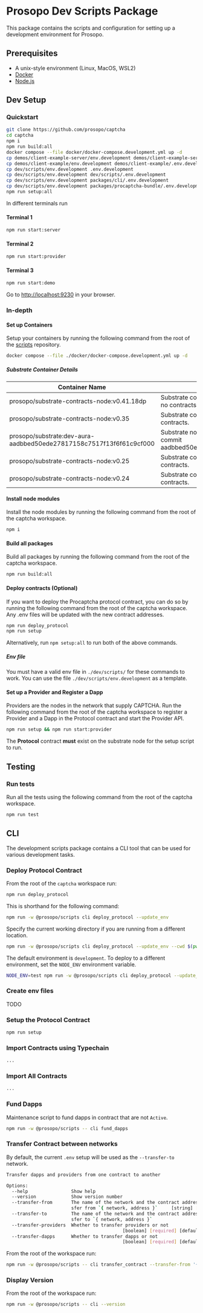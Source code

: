 # Prosopo Dev Scripts Package

This package contains the scripts and configuration for setting up a development environment for Prosopo.

## Prerequisites

-   A unix-style environment (Linux, MacOS, WSL2)
-   [Docker](https://docs.docker.com/get-docker/)
-   [Node.js](https://nodejs.org/en/download/)

## Dev Setup

### Quickstart

```bash
git clone https://github.com/prosopo/captcha
cd captcha
npm i
npm run build:all
docker compose --file docker/docker-compose.development.yml up -d
cp demos/client-example-server/env.development demos/client-example-server/.env.development
cp demos/client-example/env.development demos/client-example/.env.development
cp dev/scripts/env.development .env.development
cp dev/scripts/env.development dev/scripts/.env.development
cp dev/scripts/env.development packages/cli/.env.development
cp dev/scripts/env.development packages/procaptcha-bundle/.env.development
npm run setup:all
```

In different terminals run

#### Terminal 1

```bash
npm run start:server
```

#### Terminal 2

```bash
npm run start:provider
```

#### Terminal 3

```bash
npm run start:demo
```

Go to [http://localhost:9230](http://localhost:3001) in your browser.

### In-depth

#### Set up Containers

Setup your containers by running the following command from the root of
the [scripts](https://github.com/prosopo/scripts) repository.

```bash
docker compose --file ./docker/docker-compose.development.yml up -d
```

##### Substrate Container Details

| Container Name                                                      | Description                                                                                   |
|---------------------------------------------------------------------|-----------------------------------------------------------------------------------------------|
| prosopo/substrate-contracts-node:v0.41.18dp                         | Substrate contracts node version 0.41.18dp with no contracts. 18 decimal places.              |
| prosopo/substrate-contracts-node:v0.35                              | Substrate contracts node version 0.35 with no contracts.                                      |
| prosopo/substrate:dev-aura-aadbbed50ede27817158c7517f13f6f61c9cf000 | Substrate node with pre-deployed protocol at commit aadbbed50ede27817158c7517f13f6f61c9cf000. |
| prosopo/substrate-contracts-node:v0.25                              | Substrate contracts node version 0.25 with no contracts.                                      |
| prosopo/substrate-contracts-node:v0.24                              | Substrate contracts node version 0.24 with no contracts.                                      |

#### Install node modules

Install the node modules by running the following command from the root of the captcha workspace.

```bash
npm i
```

#### Build all packages

Build all packages by running the following command from the root of the captcha workspace.

```bash
npm run build:all
```

#### Deploy contracts (Optional)

If you want to deploy the Procaptcha protocol contract, you can do so by running the following command from the root
of the captcha workspace. Any .env files will be updated with the new contract addresses.

```bash
npm run deploy_protocol
npm run setup
```

Alternatively, run `npm setup:all` to run both of the above commands.

##### Env file

You must have a valid env file in `./dev/scripts/` for these commands to work. You can use the
file `./dev/scripts/env.development` as a template.

#### Set up a Provider and Register a Dapp

Providers are the nodes in the network that supply CAPTCHA. Run the following command from the root of the captcha
workspace to register a Provider and a Dapp in the Protocol contract and start the Provider API.

```bash
npm run setup && npm run start:provider
```

The **Protocol**  contract **must** exist on the substrate node for the setup script to run.

## Testing

### Run tests

Run all the tests using the following command from the root of the captcha workspace.

```bash
npm run test
```

## CLI

The development scripts package contains a CLI tool that can be used for various development tasks.

### Deploy Protocol Contract

From the root of the `captcha` workspace run:

```bash
npm run deploy_protocol
```

This is shorthand for the following command:

```bash
npm run -w @prosopo/scripts cli deploy_protocol --update_env
```
Specify the current working directory if you are running from a different location.

```bash
npm run -w @prosopo/scripts cli deploy_protocol --update_env --cwd $(pwd)
```

The default environment is `development`. To deploy to a different environment, set the `NODE_ENV` environment variable.

```bash
NODE_ENV=test npm run -w @prosopo/scripts cli deploy_protocol --update_env
```

### Create env files

TODO

### Setup the Protocol Contract

```bash
npm run setup
```

### Import Contracts using Typechain

```bash
...
```

### Import All Contracts

```bash
...
```

### Fund Dapps

Maintenance script to fund dapps in contract that are not `Active`.

```bash
npm run -w @prosopo/scripts -- cli fund_dapps
```

### Transfer Contract between networks

By default, the current `.env` setup will be used as the `--transfer-to` network.

```bash
Transfer dapps and providers from one contract to another

Options:
  --help                Show help                                      [boolean]
  --version             Show version number                            [boolean]
  --transfer-from       The name of the network and the contract address to tran
                        sfer from `{ network, address }`     [string] [required]
  --transfer-to         The name of the network and the contract address to tran
                        sfer to `{ network, address }`                  [string]
  --transfer-providers  Whether to transfer providers or not
                                           [boolean] [required] [default: false]
  --transfer-dapps      Whether to transfer dapps or not
                                           [boolean] [required] [default: false]
```

From the root of the workspace run:

```bash
npm run -w @prosopo/scripts -- cli transfer_contract --transfer-from '{"network":"rococo", "address":"..."}' --transfer-dapps=true --transfer-providers=true
```

### Display Version

From the root of the workspace run:

```bash
npm run -w @prosopo/scripts -- cli --version
```
